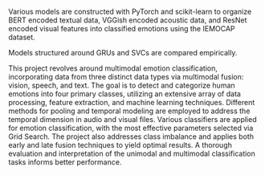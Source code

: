 Various models are constructed with PyTorch and scikit-learn to organize BERT encoded textual data, VGGish encoded acoustic data, and ResNet encoded visual features into classified emotions using the IEMOCAP dataset.

Models structured around GRUs and SVCs are compared empirically.

This project revolves around multimodal emotion classification, incorporating data from three distinct data types via multimodal fusion: vision, speech, and text. The goal is to detect and categorize human emotions into four primary classes, utilizing an extensive array of data processing, feature extraction, and machine learning techniques. Different methods for pooling and temporal modeling are employed to address the temporal dimension in audio and visual files. Various classifiers are applied for emotion classification, with the most effective parameters selected via Grid Search. The project also addresses class imbalance and applies both early and late fusion techniques to yield optimal results. A thorough evaluation and interpretation of the unimodal and multimodal classification tasks informs better performance.
